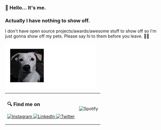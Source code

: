 ### 👋 Hello... It's me.

<h3>Actually I have nothing to show off.</h3>
<p>I don't have open source projects/awards/awesome stuff to show off so I'm just gonna show off my pets. Please say hi to them before you leave. 🐶🐱 </p>
<p><img src="https://raw.githubusercontent.com/kitavendano/kitavendano/main/images/itlog.png" height=150/></p>

<table style="border: none;">
  <tr style="border: none;">
    <td style="border: none;">
      <h3>🔍 Find me on</h3>
      <p>
        <a href="https://www.instagram.com/_avndnkt/">
          <img src="https://img.shields.io/badge/Instagram-%23E4405F.svg?style=for-the-badge&logo=Instagram&logoColor=white" alt="Instagram" height="30" />
        </a>
        <a href="https://www.linkedin.com/in/marikit-a-47a14716b/">
          <img src="https://img.shields.io/badge/linkedin-%230077B5.svg?style=for-the-badge&logo=linkedin&logoColor=white" alt="LinkedIn" />
        </a>
        <a href="https://twitter.com/kit1k1t1">
          <img src="https://img.shields.io/badge/Twitter-%231DA1F2.svg?style=for-the-badge&logo=Twitter&logoColor=white" alt="Twitter" />
        </a>
      </p>
    </td>
    <td align="center" style="border: none;">
      <img src="https://spotify-github-profile.vercel.app/api/view?uid=22c6nvrk6mqcw2sebhg4ju5pq&cover_image=true&theme=default&show_offline=false&background_color=121212&interchange=false&bar_color=53b14f&bar_color_cover=false" alt="Spotify" />
    </td>
  </tr>
</table>
